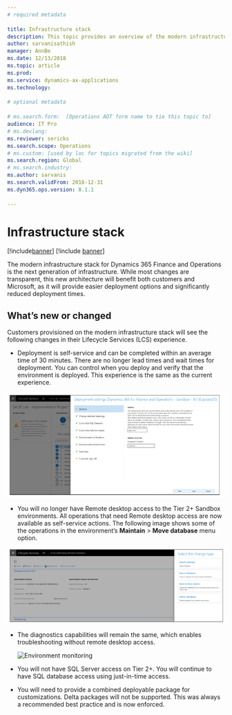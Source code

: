 ```yaml
---
# required metadata

title: Infrastructure stack
description: This topic provides an overview of the modern infrastructure stack for Dynamics 365 Finance and Operations.
author: sarvanisathish
manager: AnnBe
ms.date: 12/13/2018
ms.topic: article
ms.prod: 
ms.service: dynamics-ax-applications
ms.technology: 

# optional metadata

# ms.search.form:  [Operations AOT form name to tie this topic to]
audience: IT Pro
# ms.devlang: 
ms.reviewer: sericks
ms.search.scope: Operations
# ms.custom: [used by loc for topics migrated from the wiki]
ms.search.region: Global 
# ms.search.industry: 
ms.author: sarvanis
ms.search.validFrom: 2018-12-31
ms.dyn365.ops.version: 8.1.1

---
```


# Infrastructure stack

[!include[banner](../includes/banner.md)]
[!include [banner](../includes/limited-availability.md)]

The modern infrastructure stack for Dynamics 365 Finance and Operations is the next generation of infrastructure. While most changes are transparent, this new architecture will benefit both customers and Microsoft, as it will provide easier deployment options and significantly reduced deployment times.

## What’s new or changed

Customers provisioned on the modern infrastructure stack will see the following changes in their Lifecycle Services (LCS) experience.

-   Deployment is self-service and can be completed within an average time of 30 minutes. There are no longer lead times and wait times for deployment. You can control when you deploy and verify that the environment is deployed. This experience is the same as the current experience.

  ![Deployment settings](media/deployment-settings.png)

-   You will no longer have Remote desktop access to the Tier 2+ Sandbox environments. All operations that need Remote desktop access are now available as self-service actions. The following image shows some of the operations in the environment’s **Maintain** \> **Move database** menu option.

  ![Self-service actions](media/self-service-actions.png)

- The diagnostics capabilities will remain the same, which enables troubleshooting without remote desktop access.

  ![Environment monitoring](media/environment-monitoring.jpg)

-   You will not have SQL Server access on Tier 2+. You will continue to have SQL database access using just-in-time access.

-   You will need to provide a combined deployable package for customizations. Delta packages will not be supported. This was always a recommended best practice and is now enforced.
